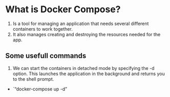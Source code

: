 # What is Docker Compose? 

1. Is a tool for managing an application that needs several different containers to work together.
2. It also manages creating and destroying the resources needed for the app.

## Some usefull commands
1. We can start the containers in detached mode by specifying the -d option. This launches the application in the background and returns you to the shell prompt.
- `“docker-compose up -d”
